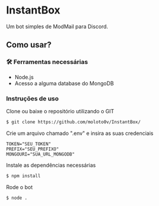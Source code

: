 # InstantBox

Um bot simples de ModMail para Discord.

## Como usar?

### 🛠️ Ferramentas necessárias
- Node.js
- Acesso a alguma database do MongoDB


### Instruções de uso
Clone ou baixe o repositório utilizando o GIT
```sh
$ git clone https://github.com/moloto0v/InstantBox/
```


Crie um arquivo chamado ".env" e insira as suas credenciais
```env
TOKEN="SEU_TOKEN"
PREFIX="SEU_PREFIXO"
MONGOURI="SUA_URL_MONGODB"
```

Instale as dependências necessárias
```sh
$ npm install
```

Rode o bot
```sh
$ node .
```

